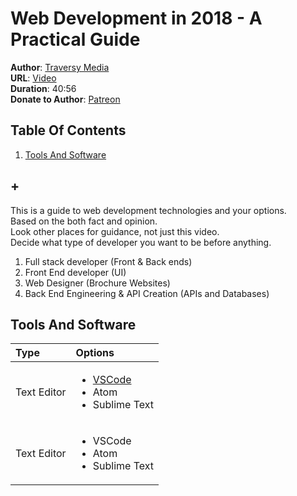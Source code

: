 # Web Development in 2018 - A Practical Guide
**Author**: [Traversy Media](https://www.youtube.com/user/TechGuyWeb)  
**URL**: [Video](https://youtu.be/Zftx68K-1D4)  
**Duration**: 40:56  
**Donate to Author**: [Patreon](https://www.patreon.com/traversymedia)  

## Table Of Contents
1. [Tools And Software](#tools-and-software)
## +

This is a guide to web development technologies and your options.  
Based on the both fact and opinion.  
Look other places for guidance, not just this video.  
Decide what type of developer you want to be before anything.  
1. Full stack developer (Front & Back ends)
1. Front End developer (UI)
1. Web Designer (Brochure Websites)
1. Back End Engineering & API Creation (APIs and Databases)

## Tools And Software
| Type   | Options   |
| :---   | :---   |
| Text Editor   | <ul><li>[VSCode](http://www.google.com)</li><li><a>Atom</a></li><li><a>Sublime Text</a></li></ul>   |
| Text Editor   | <ul><li><a>VSCode</a></li><li><a>Atom</a></li><li><a>Sublime Text</a></li></ul>   |

